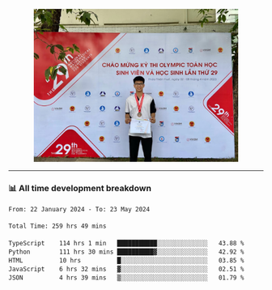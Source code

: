 <p align="center"><img src="asset/header.jpg" width="80%"/></p>

---
<!-- 
<details>
  <summary>📃 My Resume</summary>

### Education

- 📖 **Information Technology**\
📆 10/2021 - present\
📍 **Thang Long University** - Hoang Mai, Hanoi, Vietnam -->

<!-- ### Experience
- 👨‍💻 **Full Stack Web Intern**\
📆 09/2022 - 12/2023\
📍 **TECH 5S** -  Luu Huu Phuong, Phuong My Dinh I, Nam Tu Liem, Hanoi.


- 👨‍💻 **Full Stack Web Fresher**\
📆 1/2022 - 05/2023\
📍 **TECH 5S** -  Luu Huu Phuong, Phuong My Dinh I, Nam Tu Liem, Hanoi.

- 👨‍💻 **Frontend Web Fresher**\
📆 11/2023 - present\
📍 **White Neuron** -  Mau Luong, Ha Dong, Hanoi, Vietnam
</details> -->

### 📊 All time development breakdown

<!--START_SECTION:waka-->

```txt
From: 22 January 2024 - To: 23 May 2024

Total Time: 259 hrs 49 mins

TypeScript    114 hrs 1 min   ███████████░░░░░░░░░░░░░░   43.88 %
Python        111 hrs 30 mins ██████████▓░░░░░░░░░░░░░░   42.92 %
HTML          10 hrs          █░░░░░░░░░░░░░░░░░░░░░░░░   03.85 %
JavaScript    6 hrs 32 mins   ▓░░░░░░░░░░░░░░░░░░░░░░░░   02.51 %
JSON          4 hrs 39 mins   ▒░░░░░░░░░░░░░░░░░░░░░░░░   01.79 %
```

<!--END_SECTION:waka-->
